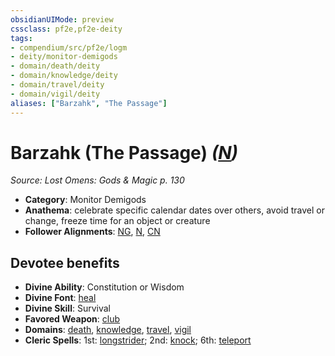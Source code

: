 ```yaml
---
obsidianUIMode: preview
cssclass: pf2e,pf2e-deity
tags:
- compendium/src/pf2e/logm
- deity/monitor-demigods
- domain/death/deity
- domain/knowledge/deity
- domain/travel/deity
- domain/vigil/deity
aliases: ["Barzahk", "The Passage"]
---
```

# Barzahk (The Passage) *([N](../../../Rules/traits/neutral-b1.md))*  
*Source: Lost Omens: Gods & Magic p. 130*  

- **Category**: Monitor Demigods
- **Anathema**: celebrate specific calendar dates over others, avoid travel or change, freeze time for an object or creature
- **Follower Alignments**: [NG](../../../Rules/traits/neutral-good-b1.md), [N](../../../Rules/traits/neutral-b1.md), [CN](../../../Rules/traits/chaotic-neutral-b1.md)

## Devotee benefits

- **Divine Ability**: Constitution or Wisdom
- **Divine Font**: [heal](../../spells/heal.md)
- **Divine Skill**: Survival
- **Favored Weapon**: [club](../../equipment/items/club.md)
- **Domains**: [death](../domains.md#Death), [knowledge](../domains.md#Knowledge), [travel](../domains.md#Travel), [vigil](../domains.md#Vigil)
- **Cleric Spells**: 1st: [longstrider](../../spells/longstrider.md); 2nd: [knock](../../spells/knock.md); 6th: [teleport](../../spells/teleport.md)